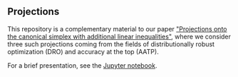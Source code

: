 ## Projections
This repository is a complementary material to our paper ["Projections onto the canonical simplex with additional linear inequalities"](https://arxiv.org/), where we consider three such projections coming from the fields of distributionally robust optimization (DRO) and accuracy at the top (AATP).

For a brief presentation, see the [Jupyter notebook](https://github.com/VaclavMacha/ProjectionsExamples/blob/master/examples.ipynb).
